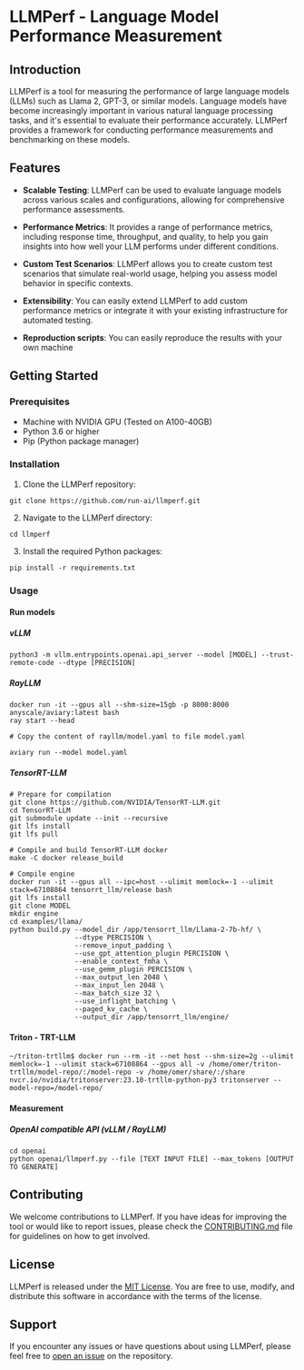 # LLMPerf - Language Model Performance Measurement

## Introduction

LLMPerf is a tool for measuring the performance of large language models (LLMs) such as Llama 2, GPT-3, or similar models. Language models have become increasingly important in various natural language processing tasks, and it's essential to evaluate their performance accurately. LLMPerf provides a framework for conducting performance measurements and benchmarking on these models.

## Features

- **Scalable Testing**: LLMPerf can be used to evaluate language models across various scales and configurations, allowing for comprehensive performance assessments.

- **Performance Metrics**: It provides a range of performance metrics, including response time, throughput, and quality, to help you gain insights into how well your LLM performs under different conditions.

- **Custom Test Scenarios**: LLMPerf allows you to create custom test scenarios that simulate real-world usage, helping you assess model behavior in specific contexts.

- **Extensibility**: You can easily extend LLMPerf to add custom performance metrics or integrate it with your existing infrastructure for automated testing.

- **Reproduction scripts**: You can easily reproduce the results with your own machine

## Getting Started

### Prerequisites

- Machine with NVIDIA GPU (Tested on A100-40GB)
- Python 3.6 or higher
- Pip (Python package manager)

### Installation

1. Clone the LLMPerf repository:

```git clone https://github.com/run-ai/llmperf.git```

2. Navigate to the LLMPerf directory:

```cd llmperf```

3. Install the required Python packages:

```pip install -r requirements.txt```

### Usage

#### Run models

##### vLLM
```
python3 -m vllm.entrypoints.openai.api_server --model [MODEL] --trust-remote-code --dtype [PRECISION]
```

##### RayLLM
```
docker run -it --gpus all --shm-size=15gb -p 8000:8000 anyscale/aviary:latest bash
ray start --head

# Copy the content of rayllm/model.yaml to file model.yaml

aviary run --model model.yaml
```

##### TensorRT-LLM
```
# Prepare for compilation
git clone https://github.com/NVIDIA/TensorRT-LLM.git
cd TensorRT-LLM
git submodule update --init --recursive
git lfs install
git lfs pull

# Compile and build TensorRT-LLM docker
make -C docker release_build

# Compile engine
docker run -it --gpus all --ipc=host --ulimit memlock=-1 --ulimit stack=67108864 tensorrt_llm/release bash
git lfs install
git clone MODEL
mkdir engine
cd examples/llama/
python build.py --model_dir /app/tensorrt_llm/Llama-2-7b-hf/ \
                --dtype PERCISION \
                --remove_input_padding \
                --use_gpt_attention_plugin PERCISION \
                --enable_context_fmha \
                --use_gemm_plugin PERCISION \
                --max_output_len 2048 \
                --max_input_len 2048 \
                --max_batch_size 32 \
                --use_inflight_batching \
                --paged_kv_cache \
                --output_dir /app/tensorrt_llm/engine/

```

#### Triton - TRT-LLM
```
~/triton-trtllm$ docker run --rm -it --net host --shm-size=2g --ulimit memlock=-1 --ulimit stack=67108864 --gpus all -v /home/omer/triton-trtllm/model-repo/:/model-repo -v /home/omer/share/:/share nvcr.io/nvidia/tritonserver:23.10-trtllm-python-py3 tritonserver --model-repo=/model-repo/
```

#### Measurement

##### OpenAI compatible API (vLLM / RayLLM)

```
cd openai
python openai/llmperf.py --file [TEXT INPUT FILE] --max_tokens [OUTPUT TO GENERATE]
```

## Contributing

We welcome contributions to LLMPerf. If you have ideas for improving the tool or would like to report issues, please check the [CONTRIBUTING.md](CONTRIBUTING.md) file for guidelines on how to get involved.

## License

LLMPerf is released under the [MIT License](LICENSE). You are free to use, modify, and distribute this software in accordance with the terms of the license.

## Support

If you encounter any issues or have questions about using LLMPerf, please feel free to [open an issue](https://github.com/run-ai/llmperf/issues) on the repository.
